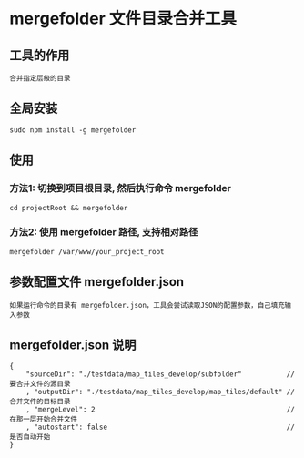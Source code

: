 
# mergefolder 文件目录合并工具

## 工具的作用
    合并指定层级的目录

## 全局安装
    sudo npm install -g mergefolder

## 使用
### 方法1: 切换到项目根目录, 然后执行命令 mergefolder
    cd projectRoot && mergefolder

### 方法2: 使用 mergefolder 路径, 支持相对路径
    mergefolder /var/www/your_project_root

## 参数配置文件 mergefolder.json
	如果运行命令的目录有 mergefolder.json，工具会尝试读取JSON的配置参数，自己填充输入参数

## mergefolder.json 说明
	{
		"sourceDir": "./testdata/map_tiles_develop/subfolder"			//要合并文件的源目录
		, "outputDir": "./testdata/map_tiles_develop/map_tiles/default" //合并文件的目标目录
		, "mergeLevel": 2												//在那一层开始合并文件
		, "autostart": false											//是否自动开始
	}

